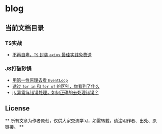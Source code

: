 # blog

## 当前文档目录

### TS实战

- [不再自卑，`TS` 封装 `axios` 最佳实践免费送](https://github.com/coveychen95/blog/blob/master/docs/ts/axios.md)
### JS打破砂锅

- [用第一性原理去看 `EventLoop`](https://github.com/coveychen95/blog/blob/master/docs/js/event-loop.md)
- [透过 `for in` 和 `for of` 的区别，你看到了什么](https://github.com/coveychen95/blog/blob/master/docs/js/for-in_for-of.md)
- [js 异常与错误处理，如何正确的去处理错误？](https://github.com/coveychen95/blog/blob/master/docs/js/error.md)

## License
** 所有文章为作者原创，仅供大家交流学习，如需转载，请注明作者、出处、原链接。 **

